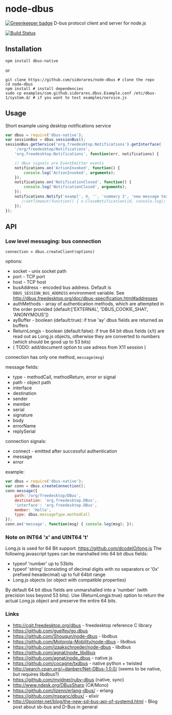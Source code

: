node-dbus
===========

[![Greenkeeper badge](https://badges.greenkeeper.io/sidorares/node-dbus.svg)](https://greenkeeper.io/)
D-bus protocol client and server for node.js

[![Build Status](https://secure.travis-ci.org/sidorares/node-dbus.png)](http://travis-ci.org/sidorares/node-dbus)

Installation
------------

```shell
npm install dbus-native
```
or

```shell
git clone https://github.com/sidorares/node-dbus # clone the repo
cd node-dbus
npm install # install dependencies
sudo cp examples/com.github.sidorares.dbus.Example.conf /etc/dbus-1/system.d/ # if you want to test examples/service.js
```

Usage
------

Short example using desktop notifications service

```js
var dbus = require('dbus-native');
var sessionBus = dbus.sessionBus();
sessionBus.getService('org.freedesktop.Notifications').getInterface(
    '/org/freedesktop/Notifications',
    'org.freedesktop.Notifications', function(err, notifications) {

    // dbus signals are EventEmitter events
    notifications.on('ActionInvoked', function() {
        console.log('ActionInvoked', arguments);
    });
    notifications.on('NotificationClosed', function() {
        console.log('NotificationClosed', arguments);
    });
    notifications.Notify('exampl', 0, '', 'summary 3', 'new message text', ['xxx yyy', 'test2', 'test3', 'test4'], [],  5, function(err, id) {
       //setTimeout(function() { n.CloseNotification(id, console.log); }, 4000);
    });
});
```

API
---

### Low level messaging: bus connection

`connection = dbus.createClient(options)`

options:
   - socket - unix socket path
   - port - TCP port
   - host - TCP host
   - busAddress - encoded bus address. Default is `DBUS_SESSION_BUS_ADDRESS` environment variable. See http://dbus.freedesktop.org/doc/dbus-specification.html#addresses
   - authMethods - array of authentication methods, which are attempted in the order provided (default:['EXTERNAL', 'DBUS_COOKIE_SHA1', 'ANONYMOUS'])
   - ayBuffer - boolean (default:true): if true 'ay' dbus fields are returned as buffers
   - ReturnLongjs - boolean (default:false): if true 64 bit dbus fields (x/t) are read out as Long.js objects, otherwise they are converted to numbers (which should be good up to 53 bits)
   - ( TODO: add/document option to use adress from X11 session )

connection has only one method, `message(msg)`

message fields:
   - type - methodCall, methodReturn, error or signal
   - path - object path
   - interface
   - destination
   - sender
   - member
   - serial
   - signature
   - body
   - errorName
   - replySerial

connection signals:
   - connect - emitted after successful authentication
   - message
   - error

example:

```js
var dbus = require('dbus-native');
var conn = dbus.createConnection();
conn.message({
    path:'/org/freedesktop/DBus',
    destination: 'org.freedesktop.DBus',
    'interface': 'org.freedesktop.DBus',
    member: 'Hello',
    type: dbus.messageType.methodCall
});
conn.on('message', function(msg) { console.log(msg); });
```

### Note on INT64 'x' and UINT64 't'
Long.js is used for 64 Bit support. https://github.com/dcodeIO/long.js
The following javascript types can be marshalled into 64 bit dbus fields:
   - typeof 'number' up to 53bits
   - typeof 'string' (consisting of decimal digits with no separators or '0x' prefixed hexadecimal) up to full 64bit range
   - Long.js objects (or object with compatible properties)

By default 64 bit dbus fields are unmarshalled into a 'number' (with precision loss beyond 53 bits). Use {ReturnLongjs:true} option to return the actual Long.js object and preserve the entire 64 bits.

### Links
   - http://cgit.freedesktop.org/dbus - freedesktop reference C library
   - https://github.com/guelfey/go.dbus
   - https://github.com/Shouqun/node-dbus - libdbus
   - https://github.com/Motorola-Mobility/node-dbus - libdbus
   - https://github.com/izaakschroeder/node-dbus - libdbus
   - https://github.com/agnat/node_libdbus
   - https://github.com/agnat/node_dbus - native js
   - https://github.com/cocagne/txdbus - native python + twisted
   - http://search.cpan.org/~danberr/Net-DBus-1.0.0/ (seems to be native, but requires libdbus?)
   - https://github.com/mvidner/ruby-dbus (native, sync)
   - http://www.ndesk.org/DBusSharp (C#/Mono)
   - https://github.com/lizenn/erlang-dbus/ - erlang
   - https://github.com/mspanc/dbux/ - elixir
   - http://0pointer.net/blog/the-new-sd-bus-api-of-systemd.html - Blog post about sb-bus and D-Bus in general
